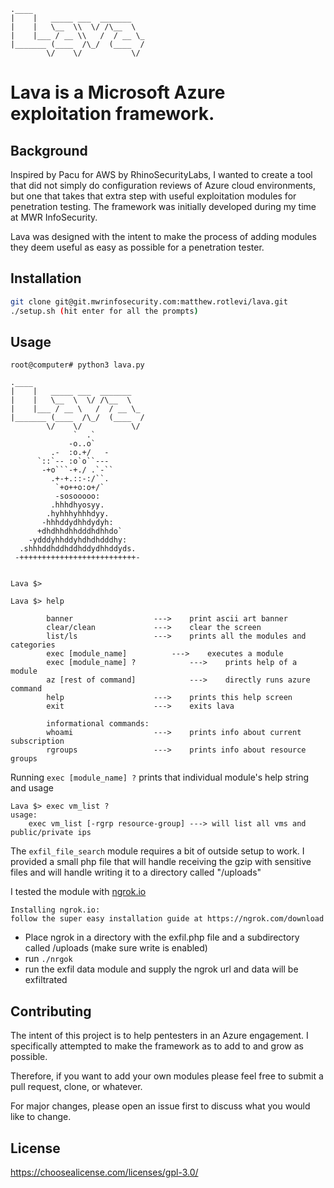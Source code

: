 ```
.____                         
|    |   _____ ___  _______   
|    |   \__  \\  \/ /\__  \  
|    |___ / __ \\   /  / __ \_
|_______ (____  /\_/  (____  /
        \/    \/           \/ 
```

# Lava is a Microsoft Azure exploitation framework.

## Background

Inspired by Pacu for AWS by RhinoSecurityLabs, I wanted to create a tool that did not simply do configuration reviews of Azure cloud environments, but one that takes that extra step with useful exploitation modules for penetration testing. The framework was initially developed during my time at MWR InfoSecurity.

Lava was designed with the intent to make the process of adding modules they deem useful as easy as possible for a penetration tester.
## Installation

```bash
git clone git@git.mwrinfosecurity.com:matthew.rotlevi/lava.git
./setup.sh (hit enter for all the prompts)
```

## Usage

```
root@computer# python3 lava.py

.____                         
|    |   _____ ___  _______   
|    |   \__  \  \/ /\__  \  
|    |___ / __ \   /  / __ \_
|_______ (____  /\_/  (____  /
        \/    \/           \/ 
              `  .`           
             -o..o`           
         .-  :o.+/   -        
      `::`-- :o`o``---        
       -+o```-+./ .`-``       
         .+-+.::-:/``.        
          `+o++o:o+/`         
          -sosooooo:          
         .hhhdhyosyy.         
        .hyhhhyhhhdyy.        
       -hhhddydhhdydyh:       
      +dhdhhdhhdddhdhhdo`     
    -ydddyhhddyhdhdhdddhy:    
  .shhhddhddhddhddydhhddyds.  
 -++++++++++++++++++++++++++- 

  
Lava $> 

Lava $> help

		banner			        --->	print ascii art banner
		clear/clean		        --->	clear the screen
		list/ls			        --->	prints all the modules and categories
		exec [module_name]	        --->	executes a module
		exec [module_name] ?	        --->	prints help of a module
		az [rest of command]	        --->	directly runs azure command
		help			        --->	prints this help screen
		exit			        --->	exits lava

		informational commands:
		whoami			        --->	prints info about current subscription
		rgroups			        --->	prints info about resource groups

```

Running ```exec [module_name] ?``` prints that individual module's help string and usage
```
Lava $> exec vm_list ?
usage:
	exec vm_list [-rgrp resource-group] ---> will list all vms and public/private ips

```

The ```exfil_file_search``` module requires a bit of outside setup to work. I provided a small php file that will handle receiving the gzip with sensitive files and will handle writing it to a directory called "/uploads"

I tested the module with [ngrok.io](https://github.com/inconshreveable/ngrok)
 ```
 Installing ngrok.io:
 follow the super easy installation guide at https://ngrok.com/download
 ```
 - Place ngrok in a directory with the exfil.php file and a subdirectory called /uploads (make sure write is enabled)
 - run ```./nrgok```
 - run the exfil data module and supply the ngrok url and data will be exfiltrated



## Contributing
The intent of this project is to help pentesters in an Azure engagement. I specifically attempted to make the framework as to add to and grow as possible.

Therefore, if you want to add your own modules please feel free to submit a pull request, clone, or whatever. 

For major changes, please open an issue first to discuss what you would like to change.

## License
https://choosealicense.com/licenses/gpl-3.0/
